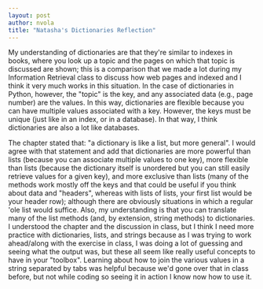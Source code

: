 ```yaml
---
layout: post
author: nvola
title: "Natasha's Dictionaries Reflection"
---
```


My understanding of dictionaries are that they're similar to indexes in books, where you look up a topic and the pages on which that topic is discussed are shown; this is a comparison that we made a lot during my Information Retrieval class to discuss how web pages and indexed and I think it very much works in this situation. In the case of dictionaries in Python, however, the "topic" is the key, and any associated data (e.g., page number) are the values. In this way, dictionaries are flexible because you can have multiple values associated with a key. However, the keys must be unique (just like in an index, or in a database). In that way, I think dictionaries are also a lot like databases.


The chapter stated that: "a dictionary is like a list, but more general". I would agree with that statement and add that dictionaries are more powerful than lists (because you can associate multiple values to one key), more flexible than lists (because the dictionary itself is unordered but you can still easily retrieve values for a given key), and more exclusive than lists (many of the methods work mostly off the keys and that could be useful if you think about data and "headers", whereas with lists of lists, your first list would be your header row); although there are obviously situations in which a regular 'ole list would suffice. Also, my understanding is that you can translate many of the list methods (and, by extension, string methods) to dictionaries. I understood the chapter and the discussion in class, but I think I need more practice with dictionaries, lists, and strings because as I was trying to work ahead/along with the exercise in class, I was doing a lot of guessing and seeing what the output was, but these all seem like really useful concepts to have in your "toolbox". Learning about how to join the various values in a string separated by tabs was helpful because we'd gone over that in class before, but not while coding so seeing it in action I know now how to use it. 
